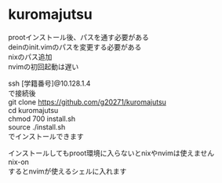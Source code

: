 # kuromajutsu
prootインストール後、パスを通す必要がある  
deinのinit.vimのパスを変更する必要がある  
nixのパス追加  
nvimの初回起動は遅い  
  
ssh [学籍番号]@10.128.1.4  
で接続後  
git clone https://github.com/g20271/kuromajutsu  
cd kuromajutsu  
chmod 700 install.sh  
source ./install.sh  
でインストールできます  

インストールしてもproot環境に入らないとnixやnvimは使えません  
nix-on  
するとnvimが使えるシェルに入れます  
